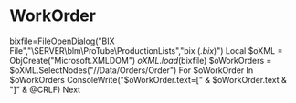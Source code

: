 # WorkOrder
bixfile=FileOpenDialog("BIX File","\\SERVER\blm\ProTube\ProductionLists","bix (*.bix*)") Local $oXML = ObjCreate("Microsoft.XMLDOM") $oXML.load($bixfile)  $oWorkOrders = $oXML.SelectNodes("//Data/Orders/Order") For $oWorkOrder In $oWorkOrders     ConsoleWrite("$oWorkOrder.text=[" &amp; $oWorkOrder.text    &amp; "]" &amp; @CRLF) Next
